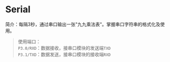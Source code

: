 # Serial
简介：每隔3秒，通过串口输出一张"九九乘法表"。掌握串口字符串的格式化及使用。

>使用端口：  
`P3.0/RXD`：数据接收，接串口模块的发送端`TXD`  
`P3.1/TXD`：数据发送，接串口模块的接收端`RXD`